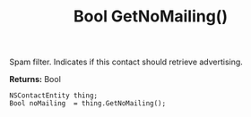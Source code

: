 ﻿---
uid: crmscript_ref_NSContactEntity_GetNoMailing
title: Bool GetNoMailing()
intellisense: NSContactEntity.GetNoMailing
keywords: NSContactEntity, GetNoMailing
so.topic: reference
---

Spam filter. Indicates if this contact should retrieve advertising.

**Returns:** Bool


```crmscript
NSContactEntity thing;
Bool noMailing  = thing.GetNoMailing();
```


